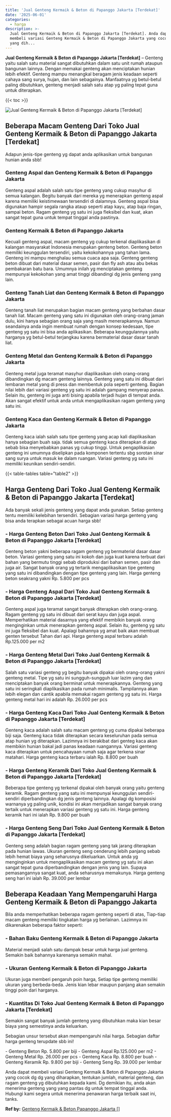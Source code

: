 ```yaml
---
title: 'Jual Genteng Kermaik & Beton di Papanggo Jakarta [Terdekat]'
date: '2025-06-01'
categories:
  - harga
description: >-
  Jual Genteng Kermaik & Beton di Papanggo Jakarta [Terdekat]. Anda dapat
  membeli variasi Genteng Kermaik & Beton di Papanggo Jakarta yang cocok dg dg
  yang dih...
---
```


**Jual Genteng Kermaik & Beton di Papanggo Jakarta \[Terdekat\]** – Genteng yaitu salah satu material sangat dibutuhkan dalam satu unit rumah ataupun bangunan lainnya. Dengan memakai genteng akan menciptakan hunian lebih efektif. Genteng mampu menangkal beragam jenis keadaan seperti cahaya sang surya, hujan, dan lain sebagainya. Manfaatnya yg betul-betul paling dibutuhkan, genteng menjadi salah satu atap yg paling tepat guna untuk diterapkan.

{{< toc >}}

![Jual Genteng Kermaik & Beton di Papanggo Jakarta [Terdekat]](/images/genteng-minimalis-murah09.png)

## Beberapa Macam Genteng Dari Toko Jual Genteng Kermaik & Beton di Papanggo Jakarta \[Terdekat\]

Adapun jenis-tipe genteng yg dapat anda aplikasikan untuk bangunan hunian anda sbb!

### Genteng Aspal dan Genteng Kermaik & Beton di Papanggo Jakarta

Genteng aspal adalah salah satu tipe genteng yang cukup masyhur di semua kalangan. Begitu banyak dari mereka yg menerapkan genteng aspal karena memiliki keistimewaan tersendiri di dalamnya. Genteng aspal bisa digunakan hampir segala rangka ataup seperti atap kayu, atap baja ringan, sampai beton. Ragam genteng yg satu ini juga fleksibel dan kuat, akan sangat tepat guna untuk tempat tinggal anda pastinya.

### Genteng Kermaik & Beton di Papanggo Jakarta

Kecuali genteng aspal, macam genteng yg cukup terkenal diaplikasikan di kalangan masyarakat Indonesia merupakan genteng beton. Genteng beton memiliki keunggulan tersendiri, yaitu kekokohannya yang tahan lama. Genteng ini mampu menghalau semua cuaca apa saja. Genteng genteng beton dibuat dari material dasar semen, pasir dan fly ash atau abu bekas pembakaran batu bara. Umumnya inilah yg menciptakan genteng mempunyai kekokohan yang amat tinggi dibandingi dg jenis genteng yang lain.

### Genteng Tanah Liat dan Genteng Kermaik & Beton di Papanggo Jakarta

Genteng tanah liat merupakan bagian macam genteng yang berbahan dasar tanah liat. Macam genteng yang satu ini digunakan oleh orang-orang jaman dulu, kini hanya sebagian orang saja yang masih menerapkannya. Namun seandainya anda ingin membuat rumah dengan konsep kedesaan, tipe genteng yg satu ini bisa anda aplikasikan. Beberapa keunggulannya yaitu harganya yg betul-betul terjangkau karena bermaterial dasar dasar tanah liat.

### Genteng Metal dan Genteng Kermaik & Beton di Papanggo Jakarta

Genteng metal juga teramat masyhur diaplikasikan oleh orang-orang dibandingkan dg macam genteng lainnya. Genteng yang satu ini dibuat dari lembaran metal yang di press dan membentuk pola seperti genteng. Bagian nilai lebih dari variasi genteng yg satu ini adalah gampang menyerap panas. Selain itu, genteng ini juga anti bising apabila terjadi hujan di tempat anda. Akan sangat efektif untuk anda untuk mengaplikasikan ragam genteng yang satu ini.

### Genteng Kaca dan Genteng Kermaik & Beton di Papanggo Jakarta

Genteng kaca ialah salah satu tipe genteng yang acap kali diaplikasikan hanya sebagian buah saja. tidak semua genteng kaca diterapkan di atap sebab bisa menyebabkan panas yg cukup tinggi. Untuk pengaplikasian genteng ini umumnya diselipkan pada komponen tertentu sbg sorotan sinar sang surya untuk masuk ke dalam ruangan. Variasi genteng yg satu ini memiliki keunikan sendiri-sendiri.

{{< table-tables table="table2" >}}

## Harga Genteng Dari Toko Jual Genteng Kermaik & Beton di Papanggo Jakarta \[Terdekat\]

Ada banyak sekali jenis genteng yang dapat anda gunakan. Setiap genteng tentu memiliki kelebihan tersendiri. Sebagian variasi harga genteng yang bisa anda terapkan sebagai acuan harga sbb!

### \- Harga Genteng Beton Dari Toko Jual Genteng Kermaik & Beton di Papanggo Jakarta \[Terdekat\]

Genteng beton yakni beberapa ragam genteng yg bermaterial dasar dasar beton. Variasi genteng yang satu ini kokoh dan juga kuat karena terbuat dari bahan yang bermutu tinggi sebab diproduksi dari bahan semen, pasir dan juga air. Sangat banyak orang yg tertarik mengaplikasikan tipe genteng yang satu ini dibandingkan dengan tipe genteng yang lain. Harga genteng beton seakrang yakni Rp. 5.800 per pcs

### \- Harga Genteng Aspal Dari Toko Jual Genteng Kermaik & Beton di Papanggo Jakarta \[Terdekat\]

Genteng aspal juga teramat sangat banyak diterapkan oleh orang-orang. Ragam genteng yg satu ini dibuat dari serat kayu dan juga aspal. Memperhatikan material dasarnya yang efektif membikin banyak orang menginginkan untuk menerapkan genteng aspal. Selain itu, genteng yg satu ini juga fleksibel dan kuat. Apalagi bahannya yg amat baik akan membuat genten tersebut Tahan dari api. Harga genteng aspal terbaru adalah Rp.125.000 per m2

### \- Harga Genteng Metal Dari Toko Jual Genteng Kermaik & Beton di Papanggo Jakarta \[Terdekat\]

Salah satu variasi genteng yg begitu banyak dipakai oleh orang-orang yakni genteng metal. Tipe yg satu ini sungguh-sungguh luar lazim yang dan menciptakan banyak orang berminat untuk menerapkannya. Genteng yang satu ini seringkali diaplikasikan pada rumah minimalis. Tampilannya akan lebih elegan dan cantik apabila memakai ragam genteng yg satu ini. Harga genteng metal hari ini adalah Rp. 26.000 per pcs

### \- Harga Genteng Kaca Dari Toko Jual Genteng Kermaik & Beton di Papanggo Jakarta \[Terdekat\]

Genteng kaca adalah salah satu macam genteng yg cuma dipakai beberapa biji saja. Genteng kaca tidak diterapkan secara keseluruhan pada semua atap hunian yg diterapkan. Lazimnya ini berakibat dari genteg kaca akan membikin hunian bakal jadi panas keadaan ruangannya. Variasi genteng kaca diterapkan untuk pencahayaan rumah saja agar terkena sinar matahari. Harga genteng kaca terbaru ialah Rp. 8.800 per buah

### \- Harga Genteng Keramik Dari Toko Jual Genteng Kermaik & Beton di Papanggo Jakarta \[Terdekat\]

Beberapa tipe genteng yg terkenal dipakai oleh banyak orang yaitu genteng keramik. Ragam genteng yang satu ini mempunyai keunggulan sendiri-sendiri diperbandingkan dg jenis genteng lainnya. Apalagi dg komposisi warnanya yg paling unik, kondisi ini akan menjadikan sangat banyak orang tertaik untuk menerapkan variasi genteng yg satu ini. Harga genteng keramik hari ini ialah Rp. 9.800 per buah

### \- Harga Genteng Seng Dari Toko Jual Genteng Kermaik & Beton di Papanggo Jakarta \[Terdekat\]

Genteng seng adalah bagian ragam genteng yang tak jarang diterapkan pada hunian lawas. Ukuran genteng seng cenderung lebih panjang sebab lebih hemat biaya yang seharusnya dikeluarkan. Untuk anda yg menginginkan untuk mengaplikasikan macam genteng yg satu ini akan sangat tepat guna diperbandingkan dengan jenis yang lain. Supaya pemasangannya sangat kuat, anda seharusnya memakunya. Harga genteng seng hari ini ialah Rp. 39.000 per lembar

## Beberapa Keadaan Yang Mempengaruhi Harga Genteng Kermaik & Beton di Papanggo Jakarta

Bila anda memperhatikan beberapa ragam genteng seperti di atas, Tiap-tiap macam genteng memiliki tingkatan harga yg berlainan. Lazimnya ini dikarenakan beberapa faktor seperti:

### \- Bahan Baku Genteng Kermaik & Beton di Papanggo Jakarta

Material menjadi salah satu dampak besar untuk harga jual genteng. Semakin baik bahannya karenanya semakin mahal.

### \- Ukuran Genteng Kermaik & Beton di Papanggo Jakarta

Ukuran juga memberi pengaruh poin harga, Setiap tipe genteng memiliki ukuran yang berbeda-beda. Jenis kian lebar maupun panjang akan semakin tinggi poin dari harganya.

### \- Kuantitas Di Toko Jual Genteng Kermaik & Beton di Papanggo Jakarta \[Terdekat\]

Semakin sangat banyak jumlah genteng yang dibutuhkan maka kian besar biaya yang semestinya anda keluarkan.

Sebagian unsur tersebut akan mempengaruhi nilai harga. Sebagian daftar harga genteng terupdate sbb ini!

\- Genteng Beton Rp. 5.800 per biji - Genteng Aspal Rp.125.000 per m2 - Genteng Metal Rp. 26.000 per pcs - Genteng Kaca Rp. 8.800 per buah - Genteng Keramik Rp. 9.800 per biji - Genteng Seng Rp. 39.000 per lembar

Anda dapat membeli variasi Genteng Kermaik & Beton di Papanggo Jakarta yang cocok dg dg yang diharapkan, tentukan jumlah, material genteng, dan ragam genteng yg dibutuhkan kepada kami. Dg demikian itu, anda akan menerima genteng yang yang pantas dg untuk tempat tinggal anda. Hubungi kami segera untuk menerima penawaran harga terbaik saat ini, tanks.

**Ref by:**  [Genteng Kermaik & Beton  Papanggo Jakarta []](https://id.wikipedia.org/wiki/Genteng)
